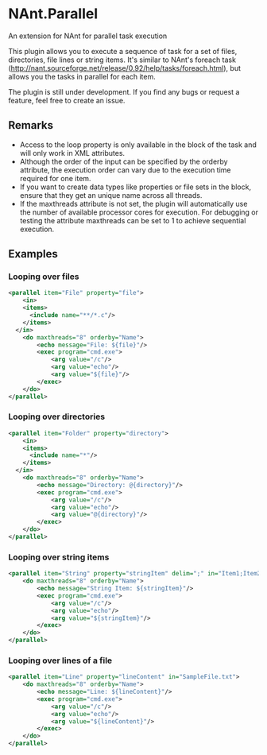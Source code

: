 # NAnt.Parallel
An extension for NAnt for parallel task execution

This plugin allows you to execute a sequence of task for a set of files, directories, file lines or string items. It's similar to NAnt's foreach task (http://nant.sourceforge.net/release/0.92/help/tasks/foreach.html), but allows you the tasks in parallel for each item.

The plugin is still under development. If you find any bugs or request a feature, feel free to create an issue.

## Remarks
* Access to the loop property is only available in the <do> block of the task and will only work in XML attributes.
* Although the order of the input can be specified by the orderby attribute, the execution order can vary due to the execution time required for one item.
* If you want to create data types like properties or file sets in the <do> block, ensure that they get an unique name across all threads.
* If the maxthreads attribute is not set, the plugin will automatically use the number of available processor cores for execution. For debugging or testing the attribute maxthreads can be set to 1 to achieve sequential execution.


## Examples
### Looping over files
```xml
<parallel item="File" property="file">
	<in>
    <items>
      <include name="**/*.c"/>
    </items>
  </in>
	<do maxthreads="8" orderby="Name">      
		<echo message="File: ${file}"/>
		<exec program="cmd.exe">
			<arg value="/c"/>
			<arg value="echo"/>
			<arg value="${file}"/>
		</exec>
	</do>
</parallel>
```

### Looping over directories
```xml
<parallel item="Folder" property="directory">
	<in>
    <items>
      <include name="*"/>
    </items>
  </in>
	<do maxthreads="8" orderby="Name">      
		<echo message="Directory: @{directory}"/>
		<exec program="cmd.exe">
			<arg value="/c"/>
			<arg value="echo"/>
			<arg value="@{directory}"/>
		</exec>
	</do>
</parallel>
```

### Looping over string items
```xml
<parallel item="String" property="stringItem" delim=";" in="Item1;Item2;Item3;Item4">
	<do maxthreads="8" orderby="Name">      
		<echo message="String Item: ${stringItem}"/>
		<exec program="cmd.exe">
			<arg value="/c"/>
			<arg value="echo"/>
			<arg value="${stringItem}"/>
		</exec>
	</do>
</parallel>
```

### Looping over lines of a file
```xml
<parallel item="Line" property="lineContent" in="SampleFile.txt">
	<do maxthreads="8" orderby="Name">      
		<echo message="Line: ${lineContent}"/>
		<exec program="cmd.exe">
			<arg value="/c"/>
			<arg value="echo"/>
			<arg value="${lineContent}"/>
		</exec>
	</do>
</parallel>
```
